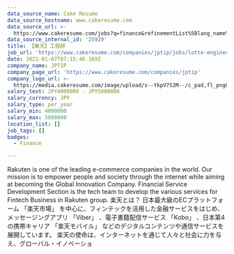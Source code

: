 ```yaml
---
data_source_name: Cake Resume
data_source_hostname: www.cakeresume.com
data_source_url: >-
  https://www.cakeresume.com/jobs?q=finance&refinementList%5Blang_name%5D%5B0%5D=English&refinementList%5Bsalary_type%5D=per_year&range%5Bsalary_range%5D%5Bmin%5D=1000000&page=3
data_source_internal_id: '25929'
title: 【樂天】工程師
job_url: 'https://www.cakeresume.com/companies/jptip/jobs/lotte-engineer'
date: 2021-01-07T07:15:46.169Z
company_name: JPTIP
company_page_url: 'https://www.cakeresume.com/companies/jptip'
company_logo_url: >-
  https://media.cakeresume.com/image/upload/s--YkpV7S2M--/c_pad,fl_png8,h_200,w_200/v1644640472/l4emghaevfzpnhyfbdbn.png
salary_text: JPY4000000 - JPY5000000
salary_currency: JPY
salary_type: per_year
salary_min: 4000000
salary_max: 5000000
location_list: []
job_tags: []
badges:
  - Finance

---
```


Rakuten is one of the leading e-commerce companies in the world. Our mission is to empower people and society through the internet while aiming at becoming the Global Innovation Company. Financial Service Development Section is the tech team to develop the various services for Fintech Business in Rakuten group. 楽天とは？ 日本最大級のECプラットフォーム 「楽天市場」 を中心に、フィンテックを活用した金融サービスをはじめ、メッセージングアプリ 「Viber」 、電子書籍配信サービス 「Kobo」 、日本第4の携帯キャリア 「楽天モバイル」 などのデジタルコンテンツや通信サービスを展開しています。 楽天の使命は、インターネットを通じて人々と社会に力を与え、グローバル・イノベーショ